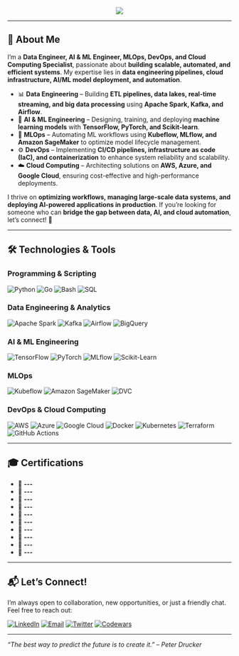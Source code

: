 <p align="center">
  <img src="https://readme-typing-svg.herokuapp.com?size=35&duration=5500&color=164C78&vCenter=true&center=true&width=1300&lines=Hi%2C+I'm+Edwin+Anajemba;Data+Engineer+%7C+AI+%26+ML+Engineer+%7C+MLOps+%7C+DevOps+%7C+Cloud+Computing">
</p>

---

## 🚀 **About Me**
I’m a **Data Engineer, AI & ML Engineer, MLOps, DevOps, and Cloud Computing Specialist**, passionate about **building scalable, automated, and efficient systems**. My expertise lies in **data engineering pipelines, cloud infrastructure, AI/ML model deployment, and automation**.

- 📊 **Data Engineering** – Building **ETL pipelines, data lakes, real-time streaming, and big data processing** using **Apache Spark, Kafka, and Airflow**.
- 🤖 **AI & ML Engineering** – Designing, training, and deploying **machine learning models** with **TensorFlow, PyTorch, and Scikit-learn**.
- 🚀 **MLOps** – Automating ML workflows using **Kubeflow, MLflow, and Amazon SageMaker** to optimize model lifecycle management.
- ⚙️ **DevOps** – Implementing **CI/CD pipelines, infrastructure as code (IaC), and containerization** to enhance system reliability and scalability.
- ☁️ **Cloud Computing** – Architecting solutions on **AWS, Azure, and Google Cloud**, ensuring cost-effective and high-performance deployments.

I thrive on **optimizing workflows, managing large-scale data systems, and deploying AI-powered applications in production**. If you’re looking for someone who can **bridge the gap between data, AI, and cloud automation**, let’s connect! 🚀

---

## 🛠 **Technologies & Tools**  

### **Programming & Scripting**  
![Python](https://img.shields.io/badge/Python-3776AB?style=plastic&logo=python&logoColor=white) 
![Go](https://img.shields.io/badge/Go-00ADD8?style=plastic&logo=go&logoColor=white) 
![Bash](https://img.shields.io/badge/Bash-121011?style=plastic&logo=gnu-bash&logoColor=white) 
![SQL](https://img.shields.io/badge/SQL-4479A1?style=plastic&logo=postgresql&logoColor=white)  

### **Data Engineering & Analytics**  
![Apache Spark](https://img.shields.io/badge/Apache%20Spark-E25A1C?style=plastic&logo=apachespark&logoColor=white) 
![Kafka](https://img.shields.io/badge/Apache%20Kafka-231F20?style=plastic&logo=apachekafka&logoColor=white) 
![Airflow](https://img.shields.io/badge/Apache%20Airflow-017CEE?style=plastic&logo=apacheairflow&logoColor=white) 
![BigQuery](https://img.shields.io/badge/BigQuery-4285F4?style=plastic&logo=googlecloud&logoColor=white)  

### **AI & ML Engineering**  
![TensorFlow](https://img.shields.io/badge/TensorFlow-FF6F00?style=plastic&logo=tensorflow&logoColor=white) 
![PyTorch](https://img.shields.io/badge/PyTorch-EE4C2C?style=plastic&logo=pytorch&logoColor=white) 
![MLflow](https://img.shields.io/badge/MLflow-0194E2?style=plastic&logo=mlflow&logoColor=white) 
![Scikit-Learn](https://img.shields.io/badge/Scikit--Learn-F7931E?style=plastic&logo=scikitlearn&logoColor=white)  

### **MLOps**  
![Kubeflow](https://img.shields.io/badge/Kubeflow-0052CC?style=plastic&logo=kubeflow&logoColor=white) 
![Amazon SageMaker](https://img.shields.io/badge/SageMaker-FF9900?style=plastic&logo=amazonaws&logoColor=white) 
![DVC](https://img.shields.io/badge/DVC-945DD6?style=plastic&logo=dvc&logoColor=white)  

### **DevOps & Cloud Computing**  
![AWS](https://img.shields.io/badge/AWS-232F3E?style=plastic&logo=amazonaws&logoColor=white) 
![Azure](https://img.shields.io/badge/Azure-0089D6?style=plastic&logo=microsoftazure&logoColor=white) 
![Google Cloud](https://img.shields.io/badge/Google%20Cloud-4285F4?style=plastic&logo=googlecloud&logoColor=white) 
![Docker](https://img.shields.io/badge/Docker-2496ED?style=plastic&logo=docker&logoColor=white) 
![Kubernetes](https://img.shields.io/badge/Kubernetes-326CE5?style=plastic&logo=kubernetes&logoColor=white) 
![Terraform](https://img.shields.io/badge/Terraform-623CE4?style=plastic&logo=terraform&logoColor=white) 
![GitHub Actions](https://img.shields.io/badge/GitHub%20Actions-2088FF?style=plastic&logo=githubactions&logoColor=white)  

---

## 🎓 **Certifications**  

- 🏅 **---**  
- 🏅 **---**  
- 🏅 **---**  
- 🏅 **---**  
- 🏅 **---**  
- 🏅 **---**  
- 🏅 **---**  
- 🏅 **---**  
- 🏅 **---**  
- 🏅 **---**  

---

## 📬 **Let’s Connect!**
I’m always open to collaboration, new opportunities, or just a friendly chat. Feel free to reach out:  

[![LinkedIn](https://img.shields.io/badge/LinkedIn-164C78?style=plastic&logo=linkedin)](https://www.linkedin.com/in/anajembaedwin/)
[![Email](https://img.shields.io/badge/Email-164C78?style=plastic&logo=gmail)](mailto:anajembaedwin@gmail.com)
[![Twitter](https://img.shields.io/badge/Twitter-164C78?style=plastic&logo=twitter)](https://twitter.com/edwin_somto)
[![Codewars](https://img.shields.io/badge/Codewars-164C78?style=plastic&logo=codewars&logoColor=B1361E)](https://www.codewars.com/users/iSommie)  

---

<p>
  <em>“The best way to predict the future is to create it.” – Peter Drucker</em>
</p>

